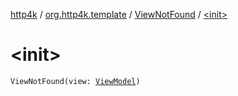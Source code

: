 [http4k](../../index.md) / [org.http4k.template](../index.md) / [ViewNotFound](index.md) / [&lt;init&gt;](./-init-.md)

# &lt;init&gt;

`ViewNotFound(view: `[`ViewModel`](../-view-model/index.md)`)`